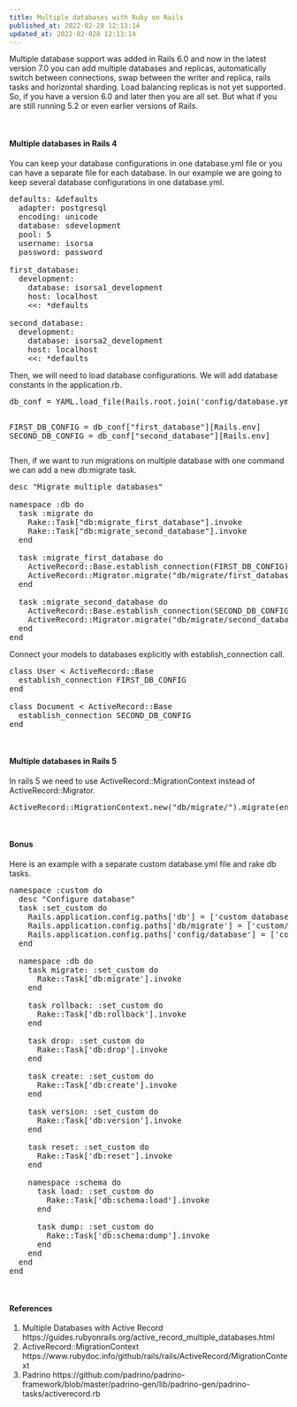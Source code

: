 ```yaml
---
title: Multiple databases with Ruby on Rails
published_at: 2022-02-28 12:13:14
updated_at: 2022-02-028 12:13:14
---
```


<p>Multiple database support was added in Rails 6.0 and now in the latest version 7.0 you can add multiple databases and replicas, automatically switch between connections, swap between the writer and replica, rails tasks and horizontal sharding. Load balancing replicas is not yet supported. So, if you have a version 6.0 and later then you are all set. But what if you are still running 5.2 or even earlier versions of Rails.</p>
<br />

#### Multiple databases in Rails 4

<p>You can keep your database configurations in one database.yml file or you can have a separate file for each database. In our example we are going to keep several database configurations in one database.yml.</p>

<pre>
defaults: &defaults
  adapter: postgresql
  encoding: unicode
  database: sdevelopment
  pool: 5
  username: isorsa
  password: password

first_database:
  development:
    database: isorsa1_development
    host: localhost
    <<: *defaults

second_database:
  development:
    database: isorsa2_development
    host: localhost
    <<: *defaults
</pre>

<p>Then, we will need to load database configurations. We will add database constants in the application.rb.</p>
<pre>
db_conf = YAML.load_file(Rails.root.join('config/database.yml'))

FIRST_DB_CONFIG = db_conf["first_database"][Rails.env]
SECOND_DB_CONFIG = db_conf["second_database"][Rails.env]
</pre>

<p>Then, if we want to run migrations on multiple database with one command we can add a new db:migrate task.</p>

<pre>
desc "Migrate multiple databases"

namespace :db do
  task :migrate do
    Rake::Task["db:migrate_first_database"].invoke
    Rake::Task["db:migrate_second_database"].invoke
  end

  task :migrate_first_database do
    ActiveRecord::Base.establish_connection(FIRST_DB_CONFIG)
    ActiveRecord::Migrator.migrate("db/migrate/first_database/")
  end

  task :migrate_second_database do
    ActiveRecord::Base.establish_connection(SECOND_DB_CONFIG)
    ActiveRecord::Migrator.migrate("db/migrate/second_database/")
  end
end
</pre>

<p>Connect your models to databases explicitly with establish_connection call.</p>

<pre>
class User < ActiveRecord::Base
  establish_connection FIRST_DB_CONFIG
end

class Document < ActiveRecord::Base
  establish_connection SECOND_DB_CONFIG
end
</pre>

<br />

#### Multiple databases in Rails 5

<p>In rails 5 we need to use ActiveRecord::MigrationContext instead of ActiveRecord::Migrator.</p>

<pre>
ActiveRecord::MigrationContext.new("db/migrate/").migrate(env_migration_version)
</pre>

<br />

#### Bonus

<p>Here is an example with a separate custom database.yml file and rake db tasks.</p>

<pre>
namespace :custom do
  desc "Configure database"
  task :set_custom do
    Rails.application.config.paths['db'] = ['custom_database']
    Rails.application.config.paths['db/migrate'] = ['custom/migrate']
    Rails.application.config.paths['config/database'] = ['config/custom_database.yml']
  end

  namespace :db do
    task migrate: :set_custom do
      Rake::Task['db:migrate'].invoke
    end

    task rollback: :set_custom do
      Rake::Task['db:rollback'].invoke
    end

    task drop: :set_custom do
      Rake::Task['db:drop'].invoke
    end

    task create: :set_custom do
      Rake::Task['db:create'].invoke
    end

    task version: :set_custom do
      Rake::Task['db:version'].invoke
    end

    task reset: :set_custom do
      Rake::Task['db:reset'].invoke
    end

    namespace :schema do
      task load: :set_custom do
        Rake::Task['db:schema:load'].invoke
      end

      task dump: :set_custom do
        Rake::Task['db:schema:dump'].invoke
      end
    end
  end
end
</pre>

<br />

#### References

<ol>
  <li>Multiple Databases with Active Record https://guides.rubyonrails.org/active_record_multiple_databases.html</li>
  <li>ActiveRecord::MigrationContext https://www.rubydoc.info/github/rails/rails/ActiveRecord/MigrationContext</li>
  <li>Padrino https://github.com/padrino/padrino-framework/blob/master/padrino-gen/lib/padrino-gen/padrino-tasks/activerecord.rb</li>
</ol>
